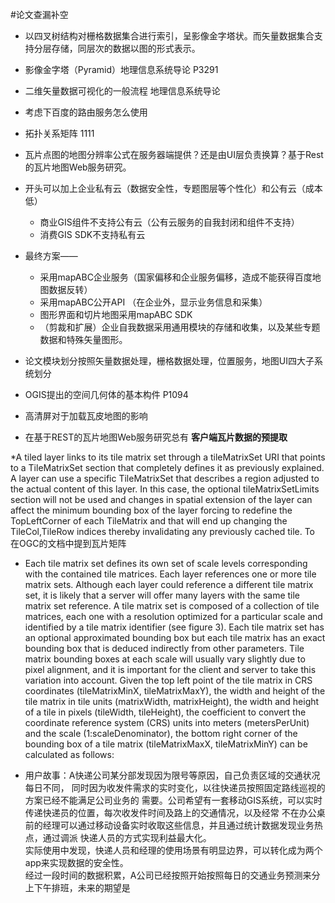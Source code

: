 #论文查漏补空
* 以四叉树结构对栅格数据集合进行索引，呈影像金字塔状。而矢量数据集合支持分层存储，同层次的数据以图的形式表示。
* 影像金字塔（Pyramid）地理信息系统导论 P3291
* 二维矢量数据可视化的一般流程 地理信息系统导论
* 考虑下百度的路由服务怎么使用
* 拓扑关系矩阵 1111
* 瓦片点图的地图分辨率公式在服务器端提供？还是由UI层负责换算？基于Rest的瓦片地图Web服务研究。



* 开头可以加上企业私有云（数据安全性，专题图层等个性化）和公有云（成本低）  
  * 商业GIS组件不支持公有云（公有云服务的自我封闭和组件不支持）
  * 消费GIS SDK不支持私有云


* 最终方案——
  * 采用mapABC企业服务（国家偏移和企业服务偏移，造成不能获得百度地图数据反转）
  * 采用mapABC公开API （在企业外，显示业务信息和采集）
  * 图形界面和切片地图采用mapABC SDK
  * （剪裁和扩展）企业自我数据采用通用模块的存储和收集，以及某些专题数据和特殊矢量图形。


* 论文模块划分按照矢量数据处理，栅格数据处理，位置服务，地图UI四大子系统划分

* OGIS提出的空间几何体的基本构件 P1094
* 高清屏对于加载瓦皮地图的影响

* 在基于REST的瓦片地图Web服务研究总有 **客户端瓦片数据的预提取**

*A tiled layer links to its tile matrix set through a tileMatrixSet URI that points to a TileMatrixSet section that completely defines it as previously explained. A layer can use a specific TileMatrixSet that describes a region adjusted to the actual content of this layer. In this case, the optional tileMatrixSetLimits section will not be used and changes in spatial extension of the layer can affect the minimum bounding box of the layer forcing to redefine the TopLeftCorner of each TileMatrix and that will end up changing the TileCol,TileRow indices thereby invalidating any previously cached tile. To
在OGC的文档中提到瓦片矩阵

* Each tile matrix set defines its own set of scale levels corresponding with the contained tile matrices. Each layer references one or more tile matrix sets. Although each layer could reference a different tile matrix set, it is likely that a server will offer many layers with the same tile matrix set reference.
A tile matrix set is composed of a collection of tile matrices, each one with a resolution optimized for a particular scale and identified by a tile matrix identifier (see figure 3). Each tile matrix set has an optional approximated bounding box but each tile matrix has an exact bounding box that is deduced indirectly from other parameters. Tile matrix bounding boxes at each scale will usually vary slightly due to pixel alignment, and it is important for the client and server to take this variation into account. Given the top left point of the tile matrix in CRS coordinates (tileMatrixMinX, tileMatrixMaxY), the width and height of the tile matrix in tile units (matrixWidth, matrixHeight), the width and height of a tile in pixels (tileWidth, tileHeight), the coefficient to convert the coordinate reference system (CRS) units into meters (metersPerUnit) and the scale (1:scaleDenominator), the bottom right corner of the bounding box of a tile matrix (tileMatrixMaxX, tileMatrixMinY) can be calculated as follows:

* 用户故事：A快递公司某分部发现因为限号等原因，自己负责区域的交通状况每日不同，
同时因为收发件需求的实时变化，以往快递员按照固定路线巡视的方案已经不能满足公司业务的
需要。公司希望有一套移动GIS系统，可以实时传递快递员的位置，每次收发件时间及路上的交通情况，以及经常
不在办公桌前的经理可以通过移动设备实时收取这些信息，并且通过统计数据发现业务热点，通过调派
快递人员的方式实现利益最大化。  
实际使用中发现，快递人员和经理的使用场景有明显边界，可以转化成为两个app来实现数据的安全性。  
经过一段时间的数据积累，A公司已经按照开始按照每日的交通业务预测来分上下午排班，未来的期望是
